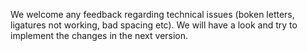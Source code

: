 We welcome any feedback regarding technical issues (boken letters, ligatures not working, bad spacing etc). We will have a look and try to implement the changes in the next version.

